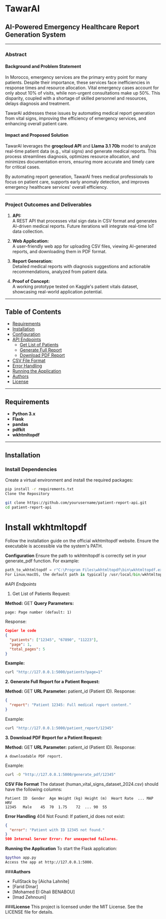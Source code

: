 # **TawarAI**  
## **AI-Powered Emergency Healthcare Report Generation System**

---

### **Abstract**

#### **Background and Problem Statement**  
In Morocco, emergency services are the primary entry point for many patients. Despite their importance, these services face inefficiencies in response times and resource allocation. Vital emergency cases account for only about 10% of visits, while non-urgent consultations make up 50%. This disparity, coupled with a shortage of skilled personnel and resources, delays diagnosis and treatment.  

TawarAI addresses these issues by automating medical report generation from vital signs, improving the efficiency of emergency services, and enhancing overall patient care.  

#### **Impact and Proposed Solution**  
TawarAI leverages the **groqcloud API** and **Llama 3.1 70b** model to analyze real-time patient data (e.g., vital signs) and generate medical reports. This process streamlines diagnosis, optimizes resource allocation, and minimizes documentation errors, ensuring more accurate and timely care for critical cases.  

By automating report generation, TawarAI frees medical professionals to focus on patient care, supports early anomaly detection, and improves emergency healthcare services' overall efficiency.  

---

### **Project Outcomes and Deliverables**

1. **API:**  
   A REST API that processes vital sign data in CSV format and generates AI-driven medical reports. Future iterations will integrate real-time IoT data collection.

2. **Web Application:**  
   A user-friendly web app for uploading CSV files, viewing AI-generated reports, and downloading them in PDF format.

3. **Report Generation:**  
   Detailed medical reports with diagnosis suggestions and actionable recommendations, analyzed from patient data.

4. **Proof of Concept:**  
   A working prototype tested on Kaggle's patient vitals dataset, showcasing real-world application potential.

---

## **Table of Contents**

- [Requirements](#requirements)  
- [Installation](#installation)  
- [Configuration](#configuration)  
- [API Endpoints](#api-endpoints)  
  - [Get List of Patients](#1-get-list-of-patients)  
  - [Generate Full Report](#2-generate-full-report-for-a-patient)  
  - [Download PDF Report](#3-download-pdf-report-for-a-patient)  
- [CSV File Format](#csv-file-format)  
- [Error Handling](#error-handling)  
- [Running the Application](#running-the-application)  
- [Authors](#authors)  
- [License](#license)  

---

## **Requirements**

- **Python 3.x**  
- **Flask**  
- **pandas**  
- **pdfkit**  
- **wkhtmltopdf**  

---

## **Installation**

### **Install Dependencies**
Create a virtual environment and install the required packages:  
```bash
pip install -r requirements.txt
Clone the Repository
```
```bash
git clone https://github.com/yourusername/patient-report-api.git  
cd patient-report-api
```
# Install wkhtmltopdf
Follow the installation guide on the official wkhtmltopdf website. Ensure the executable is accessible via the system's PATH.

**Configuration**
Ensure the path to wkhtmltopdf is correctly set in your generate_pdf function. For example:

```python
path_to_wkhtmltopdf = r"C:\Program Files\wkhtmltopdf\bin\wkhtmltopdf.exe"
For Linux/macOS, the default path is typically /usr/local/bin/wkhtmltopdf.
```

#*API Endpoints*
1. Get List of Patients
Request:

**Method:** GET
**Query Parameters:**
```
page: Page number (default: 1)
```
Response:

```json
Copier le code
{
  "patients": ["12345", "67890", "11223"],
  "page": 1,
  "total_pages": 5
}
```

**Example:**

```bash
curl "http://127.0.0.1:5000/patients?page=1"
```

**2. Generate Full Report for a Patient
Request:**

**Method:** GET
**URL Parameter:** patient_id (Patient ID).
Response:
```json
{
  "report": "Patient 12345: Full medical report content."
}
```

Example:
```bash
curl "http://127.0.0.1:5000/patient_report/12345"
```

**3. Download PDF Report for a Patient
Request:**

**Method:** GET
**URL Parameter:** patient_id (Patient ID).
Response:
```
A downloadable PDF report.
```

Example:

```bash
curl -O "http://127.0.0.1:5000/generate_pdf/12345"
```
**CSV File Format**
The dataset (human_vital_signs_dataset_2024.csv) should have the following columns:
```
Patient ID	Gender	Age	Weight (kg)	Height (m)	Heart Rate	...	MAP	HRV
12345	Male	45	70	1.75	72	...	90	55
```

**Error Handling**
404 Not Found: If patient_id does not exist:
```json
{
  "error": "Patient with ID 12345 not found."
}
500 Internal Server Error: For unexpected failures.
```

**Running the Application**
To start the Flask application:

```bash
$python app.py
Access the app at http://127.0.0.1:5000.
```


###**Authors**

* FullStack by [Aicha Lahnite]
* [Farid Dinar]
* [Mohamed El Ghali BENABOU]
* [Imad Zehnouni]

###**License**
This project is licensed under the MIT License. See the LICENSE file for details.
